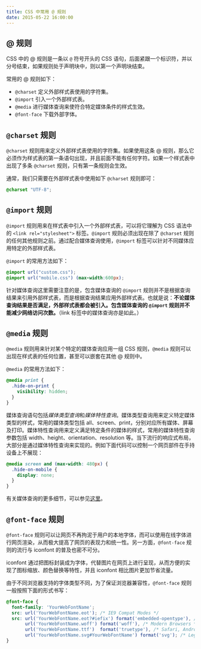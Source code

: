 ```yaml
---
title: CSS 中常用 @ 规则
date: 2015-05-22 16:00:00
---
```


## @ 规则

CSS 中的 @ 规则是一条以 `@` 符号开头的 CSS 语句，后面紧跟一个标识符，并以分号结束，如果规则处于声明块中，则以第一个声明块结束。

常用的 @ 规则如下：

+ `@charset` 定义外部样式表使用的字符集。
+ `@import` 引入一个外部样式表。
+ `@media` 进行媒体查询来使符合特定媒体条件的样式生效。
+ `@font-face` 下载外部字体。

<!--more-->

## `@charset` 规则

`@charset` 规则用来定义外部样式表使用的字符集。如果使用这条 @ 规则，那么它必须作为样式表的第一条语句出现，并且前面不能有任何字符。如果一个样式表中出现了多条 `@charset` 规则，只有第一条规则会生效。

通常，我们只需要在外部样式表中使用如下 `@charset` 规则即可：

```css
@charset "UTF-8";
```

## `@import` 规则

`@import` 规则用来在样式表中引入一个外部样式表，可以将它理解为 CSS 语法中的 `<link rel="stylesheet">` 标签。`@import` 规则必须出现在除了 `@charset` 规则的任何其他规则之前。通过配合媒体查询使用，`@import` 标签可以针对不同媒体应用特定的外部样式表。

`@import` 的常用方法如下：

```css
@import url("custom.css");
@import url("mobile.css") (max-width:600px);
```

针对媒体查询这里需要注意的是，包含媒体查询的 `@import` 规则并不是根据查询结果来引用外部样式表，而是根据查询结果应用外部样式表。也就是说：**不论媒体查询结果是否满足，外部样式表都会被引入。包含媒体查询的 `@import` 规则并不能减少网络访问次数。**（link 标签中的媒体查询亦是如此。）

## `@media` 规则

`@media` 规则用来针对某个特定的媒体查询应用一组 CSS 规则，`@media` 规则可以出现在样式表的任何位置，甚至可以嵌套在其他 @ 规则中。

`@media` 的常用方法如下：

```css
@media print {
  .hide-on-print {
    visibility: hidden;
  }
}
```

媒体查询语句包括*媒体类型查询*和*媒体特性查询*。媒体类型查询用来定义特定媒体类型的样式，常用的媒体类型包括 all、screen、print，分别对应所有媒体、屏幕及打印。媒体特性查询用来定义满足特定条件的媒体的样式，常用的媒体特性查询参数包括 width、height、orientation、resolution 等。当下流行的响应式布局，大部分是通过媒体特性查询来实现的。例如下面代码可以控制一个网页部件在手持设备上不展现：

```css
@media screen and (max-width: 480px) {
  .hide-on-mobile {
    display: none;
  }
}
```

有关媒体查询的更多细节，可以参见[这里](https://developer.mozilla.org/zh-CN/docs/Web/Guide/CSS/Media*queries)。

## `@font-face` 规则

`@font-face` 规则可以让网页不再拘泥于用户的本地字体，而可以使用在线字体进行网页渲染，从而极大提高了网页的表现力和统一性。另一方面，`@font-face` 规则的流行与 iconfont 的普及也密不可分。

iconfont 通过把图标封装成为字体，代替图片在网页上进行呈现，从而方便的实现了图标缩放、颜色替换等特性，并且 iconfont 相比图片更加节省流量。

由于不同浏览器支持的字体类型不同，为了保证浏览器兼容性，`@font-face` 规则一般按照下面的形式书写：

```css
@font-face {
  font-family: 'YourWebFontName';
  src: url('YourWebFontName.eot'); /* IE9 Compat Modes */
  src: url('YourWebFontName.eot?#iefix') format('embedded-opentype'), /* IE6-IE8 */
       url('YourWebFontName.woff') format('woff'), /* Modern Browsers */
       url('YourWebFontName.ttf')  format('truetype'), /* Safari, Android, iOS */
       url('YourWebFontName.svg#YourWebFontName') format('svg'); /* Legacy iOS */
}
```
